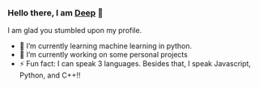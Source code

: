 ### Hello there, I am [Deep](https://deepanchal.github.io) 👋

I am glad you stumbled upon my profile.

- 🌱 I’m currently learning machine learning in python.
- 🔭 I’m currently working on some personal projects
- ⚡ Fun fact: I can speak 3 languages. Besides that, I speak Javascript, Python, and C++!!

<!-- <a href="https://github.com/anuraghazra/github-readme-stats">
  <img align="center" src="https://github-readme-stats.deepanchal.vercel.app/api?username=deepanchal&count_private=true&show_icons=true&hide=issues" />
</a> -->
<!-- <a href="https://github.com/anuraghazra/github-readme-stats">
  <img align="center" src="https://github-readme-stats.deepanchal.vercel.app/api/top-langs/?username=deepanchal&layout=compact" />
</a> -->


<!--
**deepanchal/deepanchal** is a ✨ _special_ ✨ repository because its `README.md` (this file) appears on your GitHub profile.

Here are some ideas to get you started:

🔭 I’m currently working on some personal projects
- 🌱 I’m currently learning ...
- 👯 I’m looking to collaborate on ...
- 🤔 I’m looking for help with ...
- 💬 Ask me about ...
- 📫 How to reach me: ...
- 😄 Pronouns: ...
-->
